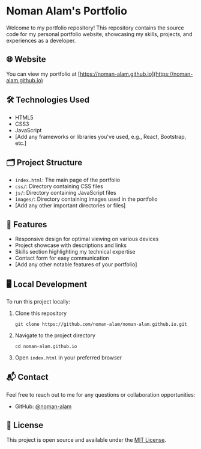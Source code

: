 # Noman Alam's Portfolio

Welcome to my portfolio repository! This repository contains the source code for my personal portfolio website, showcasing my skills, projects, and experiences as a developer.

## 🌐 Website

You can view my portfolio at [https://noman-alam.github.io](https://noman-alam.github.io)

## 🛠️ Technologies Used

- HTML5
- CSS3
- JavaScript
- [Add any frameworks or libraries you've used, e.g., React, Bootstrap, etc.]

## 🗂️ Project Structure

- `index.html`: The main page of the portfolio
- `css/`: Directory containing CSS files
- `js/`: Directory containing JavaScript files
- `images/`: Directory containing images used in the portfolio
- [Add any other important directories or files]

## 🚀 Features

- Responsive design for optimal viewing on various devices
- Project showcase with descriptions and links
- Skills section highlighting my technical expertise
- Contact form for easy communication
- [Add any other notable features of your portfolio]

## 🖥️ Local Development

To run this project locally:

1. Clone this repository
   ```
   git clone https://github.com/noman-alam/noman-alam.github.io.git
   ```
2. Navigate to the project directory
   ```
   cd noman-alam.github.io
   ```
3. Open `index.html` in your preferred browser

## 📬 Contact

Feel free to reach out to me for any questions or collaboration opportunities:
- GitHub: [@noman-alam](https://github.com/noman-alam)

## 📄 License

This project is open source and available under the [MIT License](LICENSE).

